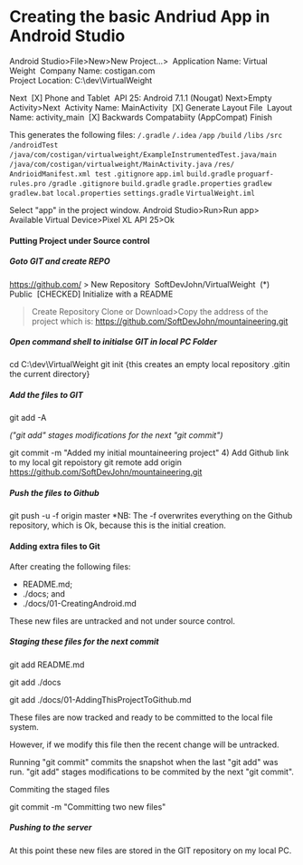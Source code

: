 # Creating the basic Andriud App in Android Studio



Android Studio>File>New>New Project...>
​	Application Name: Virtual Weight
​	Company Name:	  costigan.com	
Project Location: C:\dev\VirtualWeight

Next
​	[X] Phone and Tablet
​	API 25: Android 7.1.1 (Nougat)
Next>Empty Activity>Next
​	Activity Name: MainActivity
​	[X] Generate Layout File
​	Layout Name: activity_main
​	[X] Backwards Compatabiity (AppCompat)
Finish

This generates the following files:
`/.gradle`
`/.idea`
`/app`
`/build`
`/libs`
`/src`
​	`/androidTest`
​		`/java/com/costigan/virtualweight/ExampleInstrumentedTest.java`
​	`/main`
​		`/java/com/costigan/virtualweight/MainActivity.java`
​		`/res/`
​		`AndrioidManifest.xml`
​	`test`
`.gitignore`
`app.iml`
`build.gradle`
`proguarf-rules.pro`
`/gradle`
`.gitignore`
`build.gradle`
`gradle.properties`
`gradlew`
`gradlew.bat`
`local.properties`
`settings.gradle`
`VirtualWeight.iml`



Select "app" in the project window.
Android Studio>Run>Run app>
Available Virtual Device>Pixel XL API 25>Ok



#### Putting Project under Source control

##### Goto GIT and create REPO

https://github.com/ > New Repository
​	SoftDevJohn/VirtualWeight
​	(*) Public
​	[CHECKED] Initialize with a README

>Create Repository
>Clone or Download>Copy the address of the project which is:
>https://github.com/SoftDevJohn/mountaineering.git



##### Open command shell to initialse GIT in local PC Folder

cd C:\dev\VirtualWeight
git init
{this creates an empty local repository .gitin the current directory}

##### Add the files to GIT

git add -A

*("git add" stages modifications for the next "git commit")*

git commit -m "Added my initial mountaineering project"
4) Add Github link to my local git repoistory
git remote add origin https://github.com/SoftDevJohn/mountaineering.git

##### Push the files to Github

git push -u -f origin master
*NB: The -f overwrites everything on the Github repository, which is Ok, because this is the initial creation.



#### Adding extra files to Git

After creating the following files:

- README.md; 
- ./docs; and 
- ./docs/01-CreatingAndroid.md

These new files are untracked and not under source control.

##### Staging these files for the next commit

git add README.md

git add ./docs

git add ./docs/01-AddingThisProjectToGithub.md

These files are now tracked and ready to be committed to the local file system.

However, if we modify this file then the recent change will be untracked.

Running "git commit" commits the snapshot when the last "git add" was run. "git add" stages modifications to be commited by the next "git commit".

Commiting the staged files

git commit -m "Committing two new files"



##### Pushing to the server

At this point these new files are stored in the GIT repository on my local PC.

